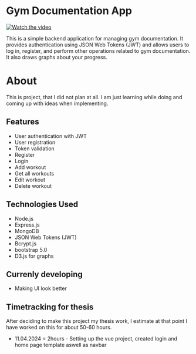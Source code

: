 # Gym Documentation App

[![Watch the video](https://img.youtube.com/vi/sc6HbDFsXYA/hqdefault.jpg)](https://youtu.be/sc6HbDFsXYA)

This is a simple backend application for managing gym documentation. It provides authentication using JSON Web Tokens (JWT) and allows users to log in, register, and perform other operations related to gym documentation. It also draws graphs about your progress.

# About
This is project, that I did not plan at all. I am just learning while doing and coming up with ideas when implementing.

## Features

- User authentication with JWT
- User registration
- Token validation
- Register
- Login
- Add workout
- Get all workouts
- Edit workout
- Delete workout

## Technologies Used

- Node.js
- Express.js
- MongoDB
- JSON Web Tokens (JWT)
- Bcrypt.js
- bootstrap 5.0
- D3.js for graphs

## Currenly developing
- Making UI look better

## Timetracking for thesis
After deciding to make this project my thesis work, I estimate at that point I have worked on this for about 50-60 hours.<br>
- 11.04.2024 = 2hours - Setting up the vue project, created login and home page template aswell as navbar<br>
